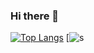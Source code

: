 ### Hi there 👋

[![Top Langs](https://github-readme-stats.vercel.app/api/top-langs/?username=kubsoneekk&layout=compact)](https://github.com/anuraghazra/github-readme-stats)
[![s](https://kubsoneekk.github.io/)
